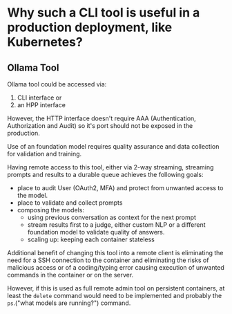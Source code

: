 # Why such a CLI tool is useful in a production deployment, like Kubernetes?

## Ollama Tool

Ollama tool could be accessed via:
1. CLI interface or 
2. an HPP interface

However, the HTTP interface doesn't require AAA (Authentication, Authorization and Audit) so it's port should not be exposed in the production.

Use of an foundation model requires quality assurance and data collection for validation and training.

Having remote access to this tool, either via 2-way streaming, streaming prompts and results to a durable queue achieves the following goals:
*   place to audit User (OAuth2, MFA) and protect from unwanted access to the model.
*   place to validate and collect prompts
*   composing the models: 
    *   using previous conversation as context for the next prompt
    *  stream results first to a judge, either custom NLP or a different foundation model to validate quality of answers. 
    *   scaling up: keeping each container stateless


Additional benefit of changing this tool into a remote client is eliminating the need for a SSH connection to the container and eliminating the risks of malicious access or of a coding/typing error causing execution of unwanted commands in the container or on the server.

However, if this is used as full remote admin tool on persistent containers, at least the  `delete` command would need to be implemented and probably the `ps`.("what models are running?") command.